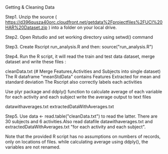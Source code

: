 Getting & Cleaning Data

Step1. Unzip the source ( https://d396qusza40orc.cloudfront.net/getdata%2Fprojectfiles%2FUCI%20HAR%20Dataset.zip )
        into a folder on your local drive.

Step2. Open Rstudio  and set working directory using setwd() command


Step3. Create Rscript run_analysis.R and then: source("run_analysis.R")

Step4. Run the R script, it will read the train and test data dataset, merge dataset and write these files :

 cleanData.txt (# Merge Features,Activities and Subjects into single dataset)
 The R dataframe "meanStdData" contains Features Extracted for mean and standard deviation 
 The Rscript also correctly labels each activities

 Use plyr package and ddply() function to calculate average of each variable for each activity and each subject
 write the average output to text files
 
 datawithaverages.txt 
 extractedDataWithAverages.txt
 
 
Step5. Use data <- read.table("cleanData.txt") to read the latter. There are 30 subjects and 6 activities.Also read datafile
datawithaverages.txt and extractedDataWithAverages.txt  "for each activity and each subject".

Note that the provided R script has no assumptions on numbers of records, only on locations of files.
 while calculating average using ddply(), the variables are not renamed.
